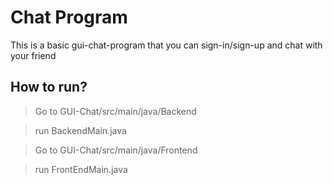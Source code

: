 # Chat Program
This is a basic gui-chat-program that you can sign-in/sign-up and chat with your friend

## How to run?
> Go to GUI-Chat/src/main/java/Backend

> run BackendMain.java

> Go to GUI-Chat/src/main/java/Frontend

> run FrontEndMain.java

